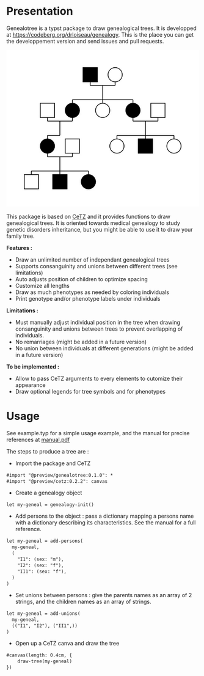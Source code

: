 # Presentation

Genealotree is a typst package to draw genealogical trees.
It is developped at https://codeberg.org/drloiseau/genealogy. This is the place you can get the developpement version and send issues and pull requests.

![Example](examples/example.jpg "Example simple tree")

This package is based on [CeTZ]("https://typst.app/universe/package/cetz/") and it provides functions to draw genealogical trees. It is oriented towards medical genealogy to study genetic disorders inheritance, but you might be able to use it to draw your family tree.

**Features :**
- Draw an unlimited number of independant genealogical trees
- Supports consanguinity and unions between different trees (see limitations)
- Auto adjusts position of children to optimize spacing
- Customize all lengths
- Draw as much phenotypes as needed by coloring individuals
- Print genotype and/or phenotype labels under individuals

**Limitations :**
- Must manually adjust individual position in the tree when drawing consanguinity and unions between trees to prevent overlapping of individuals.
- No remarriages (might be added in a future version)
- No union between individuals at different generations (might be added in a future version)

**To be implemented :**
- Allow to pass CeTZ arguments to every elements to cutomize their appearance
- Draw optional legends for tree symbols and for phenotypes

# Usage

See example.typ for a simple usage example, and the manual for precise references at [manual.pdf](https://codeberg.org/attachments/cfdad2b7-52ae-4e18-8d7b-453fadc45532)

The steps to produce a tree are :

- Import the package and CeTZ
```typ
#import "@preview/genealotree:0.1.0": *
#import "@preview/cetz:0.2.2": canvas
```

- Create a genealogy object
```typ
let my-geneal = genealogy-init()
```

- Add persons to the object : pass a dictionary mapping a persons name with a dictionary describing its characteristics. See the manual for a full reference.
```typ
let my-geneal = add-persons(
  my-geneal,
  (
    "I1": (sex: "m"),
    "I2": (sex: "f"),
    "II1": (sex: "f"),
  )
)
```

- Set unions between persons : give the parents names as an array of 2 strings, and the children names as an array of strings.
```typ
let my-geneal = add-unions(
  my-geneal,
  (("I1", "I2"), ("II1",))
)
```

- Open up a CeTZ canva and draw the tree
```typ
#canvas(length: 0.4cm, {
    draw-tree(my-geneal)
})
```

